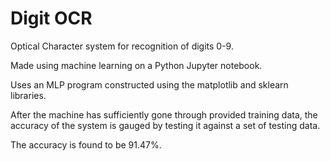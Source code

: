 # Digit OCR

Optical Character system for recognition of digits 0-9.

Made using machine learning on a Python Jupyter notebook.

Uses an MLP program constructed using the matplotlib and sklearn libraries.

After the machine has sufficiently gone through provided training data, the accuracy of the system is gauged by testing it against a set of testing data.

The accuracy is found to be 91.47%.
